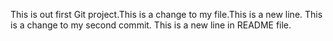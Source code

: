 This is out first Git project.This is a change to my file.This is a new line.
This is a change to my second commit.
This is a new line in README file.